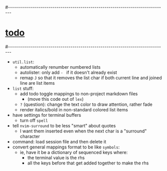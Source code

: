 #-------------------------------------------------------------------------------
# [todo]()
#-------------------------------------------------------------------------------
- `util.list`:
  - automatically renumber numbered lists
  - autolister: only add `- ` if it doesn't already exist
  - remap `J` so that it removes the list char if both current line and joined line are list items
- `list` stuff:
  - add todo toggle mappings to non-project markdown files
    - (move this code out of `lex`)
  - `?` (question): change the text color to draw attention, rather fade
  - render italics/bold in non-standard colored list items
- have settings for terminal buffers
  - turn off `spell`
- tell `nvim-surround` to be less "smart" about quotes
  - I want them inserted even when the next char is a "surround" character
- command: load session file and then delete it
- convert general mappings format to be like `symbols`:
  - ie, have it be a dictionary of sequenced keys where:
    - the terminal value is the rhs
    - all the keys before that get added together to make the rhs
